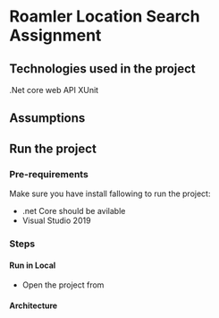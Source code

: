 # Roamler Location Search Assignment

## Technologies used in the project
.Net core web API
XUnit


## Assumptions

## Run the project

### Pre-requirements

Make sure you have install fallowing to run the project:
- .net Core should be avilable
- Visual Studio 2019

### Steps

#### Run in Local
- Open the project from 

#### Architecture
